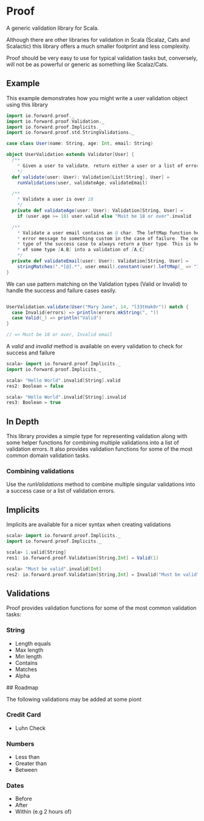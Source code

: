 # Proof

A generic validation library for Scala.

Although there are other libraries for validation in Scala (Scalaz, Cats and Scalactic) this library offers a much smaller footprint and less complexity. 

Proof should be very easy to use for typical validation tasks but, conversely, will not be as powerful or generic as something like Scalaz/Cats.

## Example

This example demonstrates how you might write a user validation object using this library

```scala
import io.forward.proof._
import io.forward.proof.Validation._
import io.forward.proof.Implicits._
import io.forward.proof.std.StringValidations._

case class User(name: String, age: Int, email: String)

object UserValidation extends Validator[User] {
  /**
    * Given a user to validate, return either a user or a list of errors
    */
  def validate(user: User): Validation[List[String], User] =
    runValidations(user, validateAge, validateEmail)

  /**
    * Validate a user is over 18
    */
  private def validateAge(user: User): Validation[String, User] =
    if (user.age >= 18) user.valid else "Must be 18 or over".invalid

  /**
    * Validate a user email contains an @ char. The leftMap function here is used to set the
    * error message to something custom in the case of failure. The constant method changes the return
    * type of the success case to always return a User type. This is helpful for turning a validation
    * of some type [A,B] into a validation of [A,C]
    */
  private def validateEmail(user: User): Validation[String, User] =
    stringMatches(".*[@].*", user.email).constant(user).leftMap(_ => "Invalid email")
}
```

We can use pattern matching on the Validation types (Valid or Invalid) to handle the success and failure cases easily.

```scala

UserValidation.validate(User("Mary Jane", 14, "l33tHak0r")) match {
  case Invalid(errors) => println(errors.mkString(", "))
  case Valid(_) => println("Valid")
}

// => Must be 18 or over, Invalid email

```

A *valid* and *invalid* method is available on every validation to check for success and failure

```scala
scala> import io.forward.proof.Implicits._
import io.forward.proof.Implicits._

scala> "Hello World".invalid[String].valid
res2: Boolean = false

scala> "Hello World".invalid[String].invalid
res3: Boolean = true
```

## In Depth

This library provides a simple type for representing validation along with some helper functions
for combining multiple validations into a list of validation errors.
It also provides validation functions for some of the most common domain validation tasks.

### Combining validations

Use the *runValidations* method to combine multiple singular validations into a success case or a list of validation errors.

## Implicits

Implicits are available for a nicer syntax when creating validations

```scala
scala> import io.forward.proof.Implicits._
import io.forward.proof.Implicits._

scala> 1.valid[String]
res1: io.forward.proof.Validation[String,Int] = Valid(1)

scala> "Must be valid".invalid[Int]
res2: io.forward.proof.Validation[String,Int] = Invalid("Must be valid")

```

## Validations

Proof provides validation functions for some of the most common validation tasks:

### String

+ Length equals
+ Max length
+ Min length
+ Contains
+ Matches
+ Alpha

## Roadmap

The following validations may be added at some piont

### Credit Card

+ Luhn Check

### Numbers

+ Less than
+ Greater than
+ Between

### Dates

+ Before
+ After
+ Within (e.g 2 hours of)

